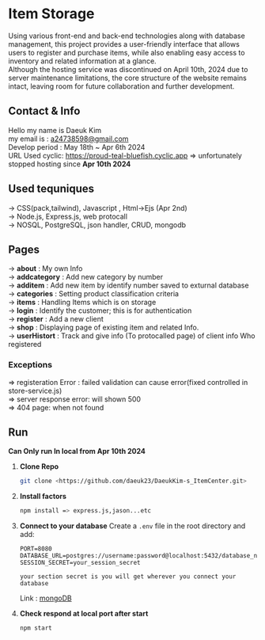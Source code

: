 # Item Storage  
Using various front-end and back-end technologies along with database management, this project provides a user-friendly interface that allows users to register and purchase items,   while also enabling easy access to inventory and related information at a glance.  
Although the hosting service was discontinued on April 10th, 2024 due to server maintenance limitations, the core structure of the website remains intact, leaving room for future   collaboration and further development.

## Contact & Info

Hello my name is Daeuk Kim   
my email is : a24738598@gmail.com  
Develop period : May 18th ~ Apr 6th 2024  
URL Used cyclic: https://proud-teal-bluefish.cyclic.app => unfortunately stopped hosting since **Apr 10th 2024**  

## Used tequniques  

-> CSS(pack,tailwind), Javascript , Html->Ejs (Apr 2nd)  
-> Node.js, Express.js, web protocall  
-> NOSQL, PostgreSQL, json handler, CRUD, mongodb

## Pages  

-> **about** : My own Info  
-> **addcategory** : Add new category by number  
-> **additem** : Add new item by identify number saved to exturnal database  
-> **categories** : Setting product classification criteria  
-> **items** : Handling Items which is on storage  
-> **login** : Identify the customer; this is for authentication  
-> **register** : Add a new client  
-> **shop** : Displaying page of existing item and related Info.  
-> **userHistort** : Track and give info (To protocalled page) of client info Who registered  

### Exceptions  
=> registeration Error : failed validation can cause error(fixed controlled in store-service.js)  
=> server response error: will shown 500  
=> 404 page: when not found  

## Run
**Can Only run In local from Apr 10th 2024**

1. **Clone Repo**
   ```bash
   git clone <https://github.com/daeuk23/DaeukKim-s_ItemCenter.git>
   ```

2. **Install factors**
   ```bash
   npm install => express.js,jason...etc
   ```

3. **Connect to your database**
   Create a `.env` file in the root directory and add:
   ```env
   PORT=8080
   DATABASE_URL=postgres://username:password@localhost:5432/database_name
   SESSION_SECRET=your_session_secret

   your section secret is you will get wherever you connect your database
   ```  
   Link : [mongoDB](https://www.mongodb.com/lp/cloud/atlas/try4-reg?utm_source=google&utm_campaign=search_gs_pl_evergreen_mongodb_general_prosp-brand_gic-null_ww-tier1_ps-all_desktop_eng_lead&utm_term=mongoose%20db&utm_medium=cpc_paid_search&utm_ad=e&utm_ad_campaign_id=22124314770&adgroup=173195497083&cq_cmp=22124314770&gad_source=1&gad_campaignid=22124314770&gbraid=0AAAAADQ1403esFOCBqCnBO2GqIp3dP1eX&gclid=CjwKCAjw3MXBBhAzEiwA0vLXQerGVagwNWYmi7cHoVQSqnBmM9z1kEBQISl0N7HFKDm8rjMJOg8QLRoCNngQAvD_BwE)

4. **Check respond at local port after start**
   ```bash
   npm start
   ```
